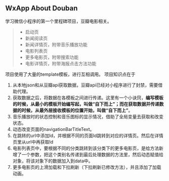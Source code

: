 ## WxApp About Douban
学习微信小程序的第一个里程碑项目，豆瓣电影相关。

> * 启动页
> * 新闻阅读页
> * 新闻详情页，附带音乐播放功能
> * 电影列表页
> * 更多电影页，附带搜索功能
> * 电影详情页，附带海报点击方法功能

项目使用了大量的template模板，进行互相调用。
项目知识点在于
1. 从本地json和从豆瓣api获取数据，豆瓣api已经对小程序进行了封禁，需要借助代理。
2. 获取数据之后，将数据在各模板之间进行传递。这里有一个小诀窍，**编写模板的时候，从最小的模板开始编写起，叫做“自下而上”；而在获取数据并传递数据的时候，从最外层接收模板的位置开始，叫做“自下而上”**。
3. 音乐播放时的状态控制和音乐图标的显示情况，借助了全局变量去获取和改变状态。
4. 动态改变页面的navigationBarTitleText。
5. 在跳转的url中添加Id，并根据不同的页面Id跳转到对应的详情页。然后在详情页里从url中再获取Id
6. 电影列表页中，要根据不同的分类跳转到该分类下的更多电影页，是给方法新增了一个参数，把这个类别名传递到最后处理数据的方法里，然后动态赋值给对象，将该对象下的数据加入到data中。
7. 更多电影页的上滑加载和下拉刷新（下拉刷新已修改方法），并且添加了加载动画。
